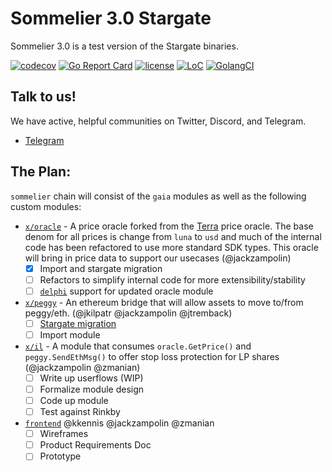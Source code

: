 # Sommelier 3.0 Stargate 

Sommelier 3.0 is a test version of the Stargate binaries.

[![codecov](https://codecov.io/gh/peggyjv/sommelier/branch/main/graph/badge.svg)](https://codecov.io/gh/peggyjv/sommelier)
[![Go Report Card](https://goreportcard.com/badge/github.com/peggyjv/sommelier)](https://goreportcard.com/report/github.com/peggyjv/sommelier)
[![license](https://img.shields.io/github/license/peggyjv/sommelier.svg)](https://github.com/peggyjv/sommelier/blob/main/LICENSE)
[![LoC](https://tokei.rs/b1/github/peggyjv/sommelier)](https://github.com/peggyjv/sommelier)
[![GolangCI](https://golangci.com/badges/github.com/peggyjv/sommelier.svg)](https://golangci.com/r/github.com/peggyjv/sommelier)


## Talk to us!

We have active, helpful communities on Twitter, Discord, and Telegram.

* [Telegram](https://t.me/peggyvaults)

## The Plan:

`sommelier` chain will consist of the `gaia` modules as well as the following custom modules:
- [`x/oracle`](https://github.com/peggyjv/sommelier/x/oracle) - A price oracle forked from the [Terra](https://terra.money) price oracle. The base denom for all prices is change from `luna` to `usd` and much of the internal code has been refactored to use more standard SDK types. This oracle will bring in price data to support our usecases (@jackzampolin)
    - [x] Import and stargate migration
    - [ ] Refactors to simplify internal code for more extensibility/stability
    - [ ] [`delphi`](https://github.com/iqlusioninc/delphi) support for updated oracle module
- [`x/peggy`](https://github.com/althea-net/peggy/module/x/peggy) - An ethereum bridge that will allow assets to move to/from peggy/eth. (@jkilpatr @jackzampolin @jtremback)
    - [ ] [Stargate migration](https://github.com/althea-net/peggy/pull/120)
    - [ ] Import module
- [`x/il`](https://github.com/peggyjv/sommelier/x/il) - A module that consumes `oracle.GetPrice()` and `peggy.SendEthMsg()` to offer stop loss protection for LP shares (@jackzampolin @zmanian)
    - [ ] Write up userflows (WIP)
    - [ ] Formalize module design
    - [ ] Code up module
    - [ ] Test against Rinkby
- [`frontend`](https://github.com/PeggyJV/frontend) @kkennis @jackzampolin @zmanian     
    - [ ] Wireframes
    - [ ] Product Requirements Doc
    - [ ] Prototype